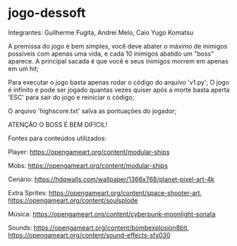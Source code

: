 # jogo-dessoft

Integrantes: Guilherme Fugita, Andrei Melo, Caio Yugo Komatsu

A premissa do jogo é bem simples, você deve abater o máximo de inimigos possíveis com apenas uma vida, e cada 10 inimigos abatido um "boss" aparece. A principal sacada é que você e seus inimigos morrem em apenas em um hit;

Para executar o jogo basta apenas rodar o código do arquivo 'v1.py';
O jogo é infinito e pode ser jogado quantas vezes quiser após a morte basta aperta 'ESC' para sair do jogo e reiniciar o código;

O arquivo 'highscore.txt' salva as pontuações do jogador;

ATENÇÃO O BOSS É BEM DIFICIL!


Fontes para conteúdos utilizados:

   Player: https://opengameart.org/content/modular-ships
    
   Mobs: https://opengameart.org/content/modular-ships 
    
   Cenário: https://hdqwalls.com/wallpaper/1366x768/planet-pixel-art-4k

   Extra Sprites: https://opengameart.org/content/space-shooter-art, https://opengameart.org/content/soulsplode
    
   Música: https://opengameart.org/content/cyberpunk-moonlight-sonata
    
   Sounds: https://opengameart.org/content/bombexplosion8bit, https://opengameart.org/content/sound-effects-sfx030
    
